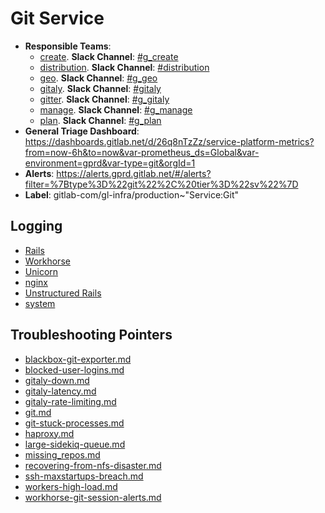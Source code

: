 <!-- MARKER: do not edit this section directly. Edit services/service-catalog.yml then run scripts/generate-docs -->
#  Git Service

* **Responsible Teams**:
  * [create](https://about.gitlab.com/handbook/engineering/dev-backend/create/). **Slack Channel**: [#g_create](https://gitlab.slack.com/archives/g_create)
  * [distribution](https://about.gitlab.com/handbook/engineering/dev-backend/distribution/). **Slack Channel**: [#distribution](https://gitlab.slack.com/archives/distribution)
  * [geo](https://about.gitlab.com/handbook/engineering/dev-backend/geo/). **Slack Channel**: [#g_geo](https://gitlab.slack.com/archives/g_geo)
  * [gitaly](https://about.gitlab.com/handbook/engineering/dev-backend/gitaly/). **Slack Channel**: [#gitaly](https://gitlab.slack.com/archives/gitaly)
  * [gitter](https://about.gitlab.com/handbook/engineering/dev-backend/gitter/). **Slack Channel**: [#g_gitaly](https://gitlab.slack.com/archives/g_gitaly)
  * [manage](https://about.gitlab.com/handbook/engineering/dev-backend/manage/). **Slack Channel**: [#g_manage](https://gitlab.slack.com/archives/g_manage)
  * [plan](https://about.gitlab.com/handbook/engineering/dev-backend/manage/). **Slack Channel**: [#g_plan](https://gitlab.slack.com/archives/g_plan)
* **General Triage Dashboard**: https://dashboards.gitlab.net/d/26q8nTzZz/service-platform-metrics?from=now-6h&to=now&var-prometheus_ds=Global&var-environment=gprd&var-type=git&orgId=1
* **Alerts**: https://alerts.gprd.gitlab.net/#/alerts?filter=%7Btype%3D%22git%22%2C%20tier%3D%22sv%22%7D
* **Label**: gitlab-com/gl-infra/production~"Service:Git"

## Logging

* [Rails](https://log.gitlab.net/goto/b368513b02f183a06d28c2a958b00602)
* [Workhorse](https://log.gitlab.net/goto/3ddd4ee7141ba2ec1a8b3bb0cb1476fe)
* [Unicorn](https://log.gitlab.net/goto/0cf60e9a1c94236eefb23348c39feaeb)
* [nginx](https://log.gitlab.net/goto/8a5fb5820ec7c8daebf719c51fa00ce0)
* [Unstructured Rails](https://console.cloud.google.com/logs/viewer?project=gitlab-production&interval=PT1H&resource=gce_instance&advancedFilter=jsonPayload.hostname%3A%22git%22%0Alabels.tag%3D%22unstructured.production%22&customFacets=labels.%22compute.googleapis.com%2Fresource_name%22)
* [system](https://log.gitlab.net/goto/bd680ccb3c21567e47a821bbf52a7c09)

## Troubleshooting Pointers

* [blackbox-git-exporter.md](blackbox-git-exporter.md)
* [blocked-user-logins.md](blocked-user-logins.md)
* [gitaly-down.md](gitaly-down.md)
* [gitaly-latency.md](gitaly-latency.md)
* [gitaly-rate-limiting.md](gitaly-rate-limiting.md)
* [git.md](git.md)
* [git-stuck-processes.md](git-stuck-processes.md)
* [haproxy.md](haproxy.md)
* [large-sidekiq-queue.md](large-sidekiq-queue.md)
* [missing_repos.md](missing_repos.md)
* [recovering-from-nfs-disaster.md](recovering-from-nfs-disaster.md)
* [ssh-maxstartups-breach.md](ssh-maxstartups-breach.md)
* [workers-high-load.md](workers-high-load.md)
* [workhorse-git-session-alerts.md](workhorse-git-session-alerts.md)
<!-- END_MARKER -->
